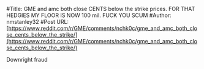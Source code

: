 #Title: GME and amc both close CENTS below the strike prices. FOR THAT HEDGIES MY FLOOR IS NOW 100 mil. FUCK YOU SCUM
#Author: nmstanley32
#Post URL: [https://www.reddit.com/r/GME/comments/nchk0c/gme_and_amc_both_close_cents_below_the_strike/](https://www.reddit.com/r/GME/comments/nchk0c/gme_and_amc_both_close_cents_below_the_strike/)


Downright fraud